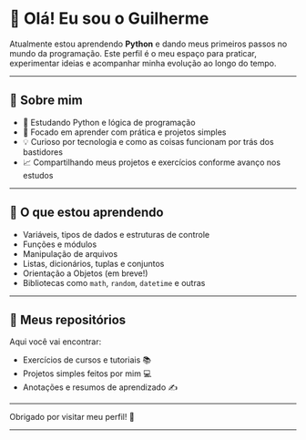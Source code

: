 # 👋 Olá! Eu sou o Guilherme

Atualmente estou aprendendo **Python** e dando meus primeiros passos no mundo da programação. Este perfil é o meu espaço para praticar, experimentar ideias e acompanhar minha evolução ao longo do tempo.

---

## 🐍 Sobre mim

- 📘 Estudando Python e lógica de programação
- 🎯 Focado em aprender com prática e projetos simples
- 💡 Curioso por tecnologia e como as coisas funcionam por trás dos bastidores
- 📈 Compartilhando meus projetos e exercícios conforme avanço nos estudos

---

## 🚀 O que estou aprendendo

- Variáveis, tipos de dados e estruturas de controle
- Funções e módulos
- Manipulação de arquivos
- Listas, dicionários, tuplas e conjuntos
- Orientação a Objetos (em breve!)
- Bibliotecas como `math`, `random`, `datetime` e outras

---

## 📂 Meus repositórios

Aqui você vai encontrar:
- Exercícios de cursos e tutoriais 📚
- Projetos simples feitos por mim 💻
- Anotações e resumos de aprendizado ✍️

---
Obrigado por visitar meu perfil! 🚀

---
